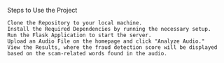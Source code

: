 Steps to Use the Project

    Clone the Repository to your local machine.
    Install the Required Dependencies by running the necessary setup.
    Run the Flask Application to start the server.
    Upload an Audio File on the homepage and click "Analyze Audio."
    View the Results, where the fraud detection score will be displayed based on the scam-related words found in the audio.
